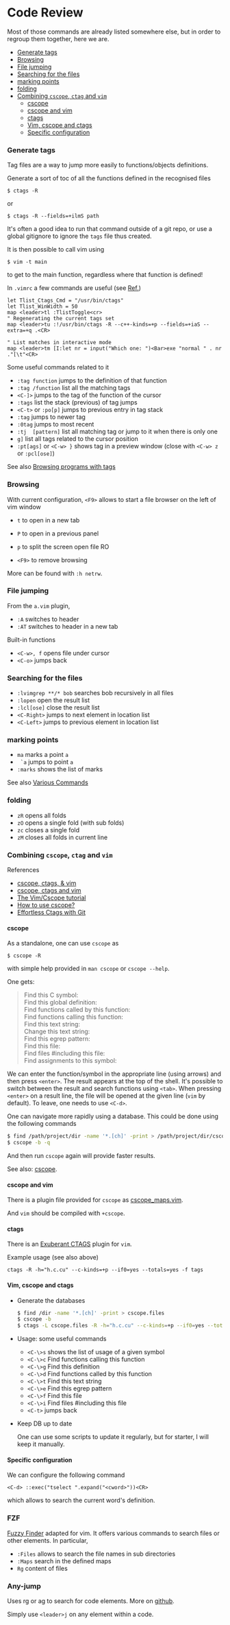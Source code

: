 # Code Review

Most of those commands are already listed somewhere else, but in order to regroup them together, here we are.


<!-- vim-markdown-toc GFM -->

* [Generate tags](#generate-tags)
* [Browsing](#browsing)
* [File jumping](#file-jumping)
* [Searching for the files](#searching-for-the-files)
* [marking points](#marking-points)
* [folding](#folding)
* [Combining `cscope`, `ctag` and `vim`](#combining-cscope-ctag-and-vim)
	* [cscope](#cscope)
	* [cscope and vim](#cscope-and-vim)
	* [ctags](#ctags)
	* [Vim, cscope and ctags](#vim-cscope-and-ctags)
	* [Specific configuration](#specific-configuration)

<!-- vim-markdown-toc -->

### Generate tags

Tag files are a way to jump more easily to functions/objects definitions.

Generate a sort of toc of all the functions defined in the recognised files

    $ ctags -R

or

    $ ctags -R --fields=+ilmS path

It's often a good idea to run that command outside of a git repo, or use a global gitignore to ignore the `tags` file thus created.

It is then possible to call vim using

    $ vim -t main  

to get to the main function, regardless where that function is defined!

In `.vimrc` a few commands are useful (see [Ref.](http://amix.dk/blog/post/19329))

```vim
let Tlist_Ctags_Cmd = "/usr/bin/ctags"
let Tlist_WinWidth = 50
map <leader>tl :TlistToggle<cr>
" Regenerating the current tags set
map <leader>tu :!/usr/bin/ctags -R --c++-kinds=+p --fields=+iaS --extra=+q .<CR>

" List matches in interactive mode
map <leader>tm [I:let nr = input("Which one: ")<Bar>exe "normal " . nr ."[\t"<CR>
```

Some useful commands related to it
- `:tag function`	  jumps to the definition of that function
- `:tag /function`	  list all the matching tags
- `<C-]>`		  jumps to the tag of the function of the cursor
- `:tags`		  list the stack (previous) of tag jumps
- `<C-t>` or `:po[p]`	  jumps to previous entry in tag stack
- `:tag`		  jumps to newer tag
- `:0tag`		  jumps to most recent
- `:tj  [pattern]`	  list all matching tag or jump to it when there is only one
- `g]`			  list all tags related to the cursor position
- `:pt[ags]` or `<C-w> }` shows tag in a preview window (close with `<C-w> z` or `:pcl[ose]`)

See also [Browsing programs with tags](http://vim.wikia.com/wiki/Browsing_programs_with_tags)


### Browsing

With current configuration, `<F9>` allows to start a file browser on the left of vim window

- `t`	  to open in a new tab
- `P`	  to open in a previous panel
    
- `p`	  to split the screen open file RO 
    
- `<F9>`  to remove browsing

More can be found with `:h netrw`.

### File jumping    

From the `a.vim` plugin,
- `:A`	  switches to header
- `:AT`	  switches to header in a new tab

Built-in functions
- `<C-w>, f` opens file under cursor
- `<C-o>`    jumps back
    
### Searching for the files

- `:lvimgrep **/* bob`	searches bob recursively in all files
- `:lopen`		open the result list
- `:lcl[ose]`		close the result list
- `<C-Right>`		jumps to next element in location list
- `<C-Left>`		jumps to previous element in location list
    
### marking points

- `ma`	    marks a point `a`
- `` `a``	    jumps to point `a`
- `:marks` shows the list of marks

See also [Various Commands](Various-Commands#marks)
    
### folding

- `zR` opens all folds
- `zO` opens a single fold (with sub folds)
- `zc` closes a single fold
- `zM` closes all folds in current line

### Combining `cscope`, `ctag` and `vim`

References

- [cscope, ctags, & vim](https://www.fsl.cs.sunysb.edu/~rick/cscope.html)
- [cscope, ctags and vim](http://www.pragmarallel.com/?p=223)
- [The Vim/Cscope tutorial](http://cscope.sourceforge.net/cscope_vim_tutorial.html)
- [How to use cscope?](https://stackoverflow.com/questions/3828157/how-to-use-cscope)
- [Effortless Ctags with Git](https://tbaggery.com/2011/08/08/effortless-ctags-with-git.html)

#### cscope

As a standalone, one can use `cscope` as

    $ cscope -R
    
with simple help provided in `man cscope` or `cscope --help`.

One gets:

> Find this C symbol:  
  Find this global definition:  
  Find functions called by this function:  
  Find functions calling this function:  
  Find this text string:  
  Change this text string:  
  Find this egrep pattern:  
  Find this file:  
  Find files #including this file:  
  Find assignments to this symbol:
  
We can enter the function/symbol in the appropriate line (using arrows) and then press `<enter>`.
The result appears at the top of the shell. It's possible to switch between the result and search functions using `<tab>`.
When pressing `<enter>` on a result line, the file will be opened at the given line (`vim` by default).
To leave, one needs to use `<C-d>`.

One can navigate more rapidly using a database. This could be done using the following commands

```bash
$ find /path/project/dir -name '*.[ch]' -print > /path/project/dir/cscope.files
$ cscope -b -q
```
    
And then run `cscope` again will provide faster results.

See also: [cscope](https://vim.fandom.com/wiki/Cscope).

#### cscope and vim

There is a plugin file provided for `cscope` as [cscope_maps.vim](http://cscope.sourceforge.net/cscope_maps.vim).

And `vim` should be compiled with `+cscope`.

#### ctags

There is an [Exuberant CTAGS](http://ctags.sourceforge.net/) plugin for `vim`.

Example usage (see also above)

    ctags -R -h="h.c.cu" --c-kinds=+p --if0=yes --totals=yes -f tags

#### Vim, cscope and ctags

- Generate the databases

  ```bash
  $ find /dir -name '*.[ch]' -print > cscope.files
  $ cscope -b
  $ ctags -L cscope.files -R -h="h.c.cu" --c-kinds=+p --if0=yes --totals=yes -f tags
  ```
    
- Usage: some useful commands

  - `<C-\>s`    shows the list of usage of a given symbol
  - `<C-\>c`    Find functions calling this function
  - `<C-\>g`    Find this definition
  - `<C-\>d`    Find functions called by this function
  - `<C-\>t`    Find this text string
  - `<C-\>e`    Find this egrep pattern
  - `<C-\>f`    Find this file
  - `<C-\>i`    Find files #including this file
  - `<C-t>`     jumps back
    
- Keep DB up to date

  One can use some scripts to update it regularly, but for starter, I will keep it manually.

#### Specific configuration

We can configure the following command

```vim
<C-d> ::exec("tselect ".expand("<cword>"))<CR>
```

which allows to search the current word's definition.

### FZF

[Fuzzy Finder](https://github.com/junegunn/fzf.vim) adapted for vim. It offers various commands to search files or other elements. In particular,

- `:Files` allows to search the file names in sub directories
- `:Maps` search in the defined maps
- `Rg` content of files

### Any-jump

Uses rg or ag to search for code elements. More on [github](https://github.com/pechorin/any-jump.vim). 

Simply use `<leader>j` on any element within a code.

